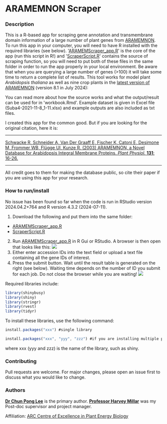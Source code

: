 # ARAMEMNON Scraper

### Description
This is a R-based app for scraping gene annotation and transmembrane domain information of a large number of plant genes from [ARAMEMNON](http://aramemnon.botanik.uni-koeln.de/). To run this app in your computer, you will need to have R installed with the required libraries (see below). '[ARAMEMScraper_app.R](https://github.com/alex-cplee/data-projects/blob/main/1%20Aramemnon%20Scraper/ARAMEMScraper_app.R)' is the core of the app (run this script in R!) and '[ScraperScript.R](https://github.com/alex-cplee/data-projects/blob/main/1%20Aramemnon%20Scraper/ScraperScript.R)' contains the source of scraping function, so you will need to put both of these files in the same folder in order to run the app properly in your local environment. Be aware that when you are querying a large number of genes (>100) it will take some time to return a complete list of results. This tool works for model plant <i>Arabidopsis thaliana</i> as well as nine crop plants in the [latest version of ARAMEMNON](http://aramemnon.botanik.uni-koeln.de/proj_view.ep?id=annot) (version 8.1 in July 2024): 

You can read more about how the source works and what the output/result can be used for in 'workbook.Rmd'. Example dataset is given in Excel file (Suba4-2021-11-8_1-11.xlsx) and example outputs are also included as txt files.

I created this app for the common good. But if you are looking for the original citation, here it is:

___
[Schwacke R, Schneider A, Van Der Graaff E, Fischer K, Catoni E, Desimone M, Frommer WB, Flügge UI, Kunze R. (2003)
ARAMEMNON, a Novel Database for Arabidopsis Integral Membrane Proteins. <i>Plant Physiol.</i> <b>131</b>: 16-26.](https://academic.oup.com/plphys/article/131/1/16/6114365)
___

All credit goes to them for making the database public, so cite their paper if you are using this app for your research.

### How to run/install
No issue has been found so far when the code is run in RStudio version 2024.04.2+764 and R version 4.3.2 (2024-07-11).

1. Download the following and put them into the same folder:
  + [ARAMEMScraper_app.R](https://github.com/alex-cplee/data-projects/blob/main/1%20Aramemnon%20Scraper/ARAMEMScraper_app.R)
  + [ScraperScript.R](https://github.com/alex-cplee/data-projects/blob/main/1%20Aramemnon%20Scraper/ScraperScript.R)
2. Run [ARAMEMScraper_app.R](https://github.com/alex-cplee/data-projects/blob/main/1%20Aramemnon%20Scraper/ARAMEMScraper_app.R) in R Gui or RStudio. A browser is then open that looks like this:
<img src="/../main/Graphics/Scraper_open.png"></img>
3. Either enter accession IDs into the text field or upload a text file containing all the gene IDs of interest.
4. Press the submit button. Wait until the result table is generated on the right (see below). Waiting time depends on the number of ID you submit for each job. Do not close the browser while you are waiting!
<img src="/../main/Graphics/Scraper_results.png"></img>

Required libraries include:
```javascript
library(shinybusy)
library(shiny)
library(stringr)
library(rvest)
library(tidyr)
```

To install these libraries, use the following command:
```javascript
install.packages("xxx") #single library

install.packages("xxx", "yyy", "zzz") #if you are installing multiple packages
```
where xxx (yyy and zzz) is the name of the library, such as shiny.

### Contributing
Pull requests are welcome. For major changes, please open an issue first to discuss what you would like to change.

### Authors
[**Dr Chun Pong Lee**](https://scholar.google.com.au/citations?user=cxreV4YAAAAJ&hl=en) is the primary author. [**Professor Harvey Millar**](https://research-repository.uwa.edu.au/en/persons/harvey-millar) was my Post-doc supervisor and project manager.

Affiliation: [ARC Centre of Excellence in Plant Energy Biology](http://www.plantenergy.edu.au/)
